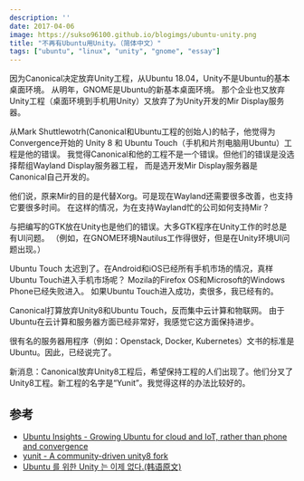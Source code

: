 ```yaml
---
description: ''
date: 2017-04-06
image: https://sukso96100.github.io/blogimgs/ubuntu-unity.png
title: "不再有Ubuntu用Unity。（简体中文）"
tags: ["ubuntu", "linux", "unity", "gnome", "essay"]
---
```


因为Canonical决定放弃Unity工程，从Ubuntu 18.04，Unity不是Ubuntu的基本桌面环境。
从明年，GNOME是Ubuntu的新基本桌面环境。
那个企业也又放弃Unity工程（桌面环境到手机用Unity）又放弃了为Unity开发的Mir Display服务器。

从Mark Shuttlewotrh(Canonical和Ubuntu工程的创始人)的帖子，他觉得为Convergence开始的 Unity 8 和 Ubuntu Touch（手机和片剂电脑用Ubuntu）工程是他的错误。
我觉得Canonical和他的工程不是一个错误。但他们的错误是没选择帮组Wayland Display服务器工程，
而是选开发Mir Display服务器是Canonical自己开发的。

他们说，原来Mir的目的是代替Xorg。可是现在Wayland还需要很多改善，也支持它要很多时间。
在这样的情况，为在支持Wayland忙的公司如何支持Mir？

与把编写的GTK放在Unity也是他们的错误。大多GTK程序在Unity工作的时总是有UI问题。
（例如，在GNOME环境Nautilus工作得很好，但是在Unity环境UI问题出现。）

Ubuntu Touch 太迟到了。在Android和iOS已经所有手机市场的情况，真样Ubuntu Touch进入手机市场呢？
Mozila的Firefox OS和Microsoft的Windows Phone已经失败进入。
如果Ubuntu Touch进入成功，卖很多，我已经有的。

Canonical打算放弃Unity8和Ubuntu Touch，反而集中云计算和物联网。
由于Ubuntu在云计算和服务器方面已经非常好，我感觉它这方面保持进步。

很有名的服务器用程序（例如：Openstack, Docker, Kubernetes）文书的标准是Ubuntu。因此，已经说完了。

新消息：Canonical放弃Unity8工程后，希望保持工程的人们出现了。他们分叉了Unity8工程。新工程的名字是“Yunit”。我觉得这样的办法比较好的。

## 参考

- [Ubuntu Insights - Growing Ubuntu for cloud and IoT, rather than phone and convergence](https://insights.ubuntu.com/2017/04/05/growing-ubuntu-for-cloud-and-iot-rather-than-phone-and-convergence/)
- [yunit - A community-driven unity8 fork](https://yunit.io/)
- [Ubuntu 를 위한 Unity 는 이제 없다.(韩语原文)](https://sukso96100.github.io/blog/2017/04/06/no-more-unity-for-ubuntu.html)
